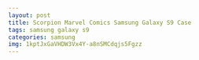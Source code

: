 ```yaml
---
layout: post
title: Scorpion Marvel Comics Samsung Galaxy S9 Case
tags: samsung galaxy s9
categories: samsung
img: 1kptJxGaVHDW3Vx4Y-a8nSMCdqjs5Fgzz
---
```

